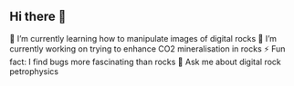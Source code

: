 ## Hi there 👋
🌱 I’m currently learning how to manipulate images of digital rocks
🔭 I’m currently working on trying to enhance CO2 mineralisation in rocks
⚡ Fun fact: I find bugs more fascinating than rocks
💬 Ask me about digital rock petrophysics
<!--
**tatenda263/tatenda263** is a ✨ _special_ ✨ repository because its `README.md` (this file) appears on your GitHub profile.

Here are some ideas to get you started:

- 🔭 I’m currently working on ...
- 🌱 I’m currently learning ...
- 👯 I’m looking to collaborate on ...
- 🤔 I’m looking for help with ...
- 💬 Ask me about ...
- 📫 How to reach me: ...
- 😄 Pronouns: ...
- ⚡ Fun fact: ...
-->
